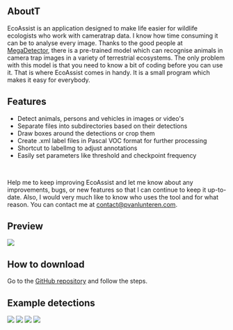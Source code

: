 <meta name="google-site-verification" content="Fa9AuK39hAqDGEC7hr32UtxcVsVJ-qLHsZ34C2brsd0" />

## AboutT
EcoAssist is an application designed to make life easier for wildlife ecologists who work with cameratrap data. I know how time consuming it can be to analyse every image. Thanks to the good people at <a href="https://github.com/microsoft/CameraTraps/blob/main/megadetector.md">MegaDetector</a>, there is a pre-trained model which can recognise animals in camera trap images in a variety of terrestrial ecosystems. The only problem with this model is that you need to know a bit of coding before you can use it. That is where EcoAssist comes in handy. It is a small program which makes it easy for everybody. 

## Features
* Detect animals, persons and vehicles in images or video's
* Separate files into subdirectories based on their detections
* Draw boxes around the detections or crop them
* Create .xml label files in Pascal VOC format for further processing
* Shortcut to labelImg to adjust annotations
* Easily set parameters like threshold and checkpoint frequency
<br/>

Help me to keep improving EcoAssist and let me know about any improvements, bugs, or new features so that I can continue to keep it up-to-date. Also, I would very much like to know who uses the tool and for what reason. You can contact me at [contact@pvanlunteren.com](mailto:contact@pvanlunteren.com).

## Preview
<img src="https://github.com/PetervanLunteren/EcoAssist/raw/main/imgs/parameters.png">

## How to download
Go to the [GitHub repository](https://github.com/PetervanLunteren/EcoAssist/) and follow the steps.

## Example detections
<img src="https://github.com/PetervanLunteren/EcoAssist/raw/main/imgs/example_1.jpg">
<img src="https://github.com/PetervanLunteren/EcoAssist/raw/main/imgs/example_2.jpg">
<img src="https://github.com/PetervanLunteren/EcoAssist/raw/main/imgs/example_3.jpg"> 
<img src="https://github.com/PetervanLunteren/EcoAssist/raw/main/imgs/example_4.jpg">
